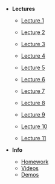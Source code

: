 - **Lectures**

  - [Lecture 1](/lecture-1/lecture.md)
  - [Lecture 2](/lecture-2/lecture.md)
  - [Lecture 3](/lecture-3/lecture.md)
  - [Lecture 4](/lecture-4/lecture.md)
  - [Lecture 5](/lecture-5/lecture.md)
  - [Lecture 6](/lecture-6/lecture.md)
  - [Lecture 7](/lecture-7/lecture.md)
  - [Lecture 8](/lecture-8/lecture.md)
  - [Lecture 9](/lecture-9/lecture.md)
  - [Lecture 10](/lecture-10/lecture.md)

  - [Lecture 11](/lecture-11/lecture.md)

- **Info**
  - [Homework](/homework/homework.md)
  - [Videos](/videos/videos.md)
  - [Demos](/demos/demos.md)
